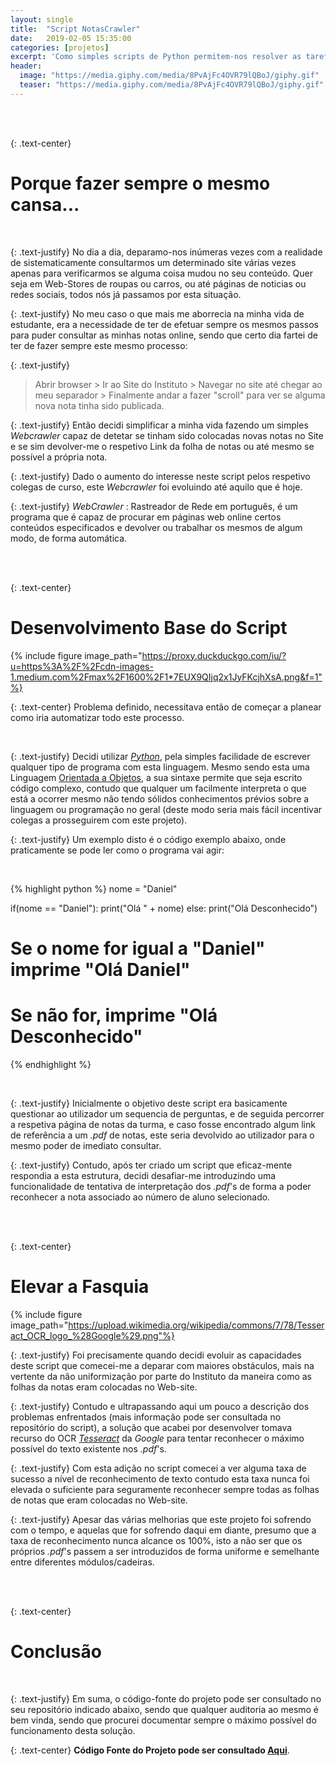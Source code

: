 ```yaml
---
layout: single
title:  "Script NotasCrawler"
date:   2019-02-05 15:35:00
categories: [projetos]
excerpt: 'Como simples scripts de Python permitem-nos resolver as tarefas mais "chatas".'
header:
  image: "https://media.giphy.com/media/8PvAjFc4OVR79lQBoJ/giphy.gif"
  teaser: "https://media.giphy.com/media/8PvAjFc4OVR79lQBoJ/giphy.gif"
---
```


<br />
<br />

{: .text-center}
# Porque fazer sempre o mesmo cansa...

<br />

{: .text-justify}
No dia a dia, deparamo-nos inúmeras vezes com a realidade de sistematicamente consultarmos um determinado site várias vezes apenas para verificarmos se alguma coisa mudou no seu conteúdo. Quer seja em Web-Stores de roupas ou carros, ou até páginas de noticias ou redes sociais, todos nós já passamos por esta situação.

{: .text-justify}
No meu caso o que mais me aborrecia na minha vida de estudante, era a necessidade de ter de efetuar sempre os mesmos passos para puder consultar as minhas notas online, sendo que certo dia fartei de ter de fazer sempre este mesmo processo:

{: .text-justify}
>Abrir browser > Ir ao Site do Instituto > Navegar no site até chegar ao meu separador > Finalmente andar a fazer "scroll" para ver se alguma nova nota tinha sido publicada.

{: .text-justify}
Então decidi simplificar a minha vida fazendo um simples *Webcrawler* capaz de detetar se tinham sido colocadas novas notas no Site e se sim devolver-me o respetivo Link da folha de notas ou até mesmo se possível a própria nota.

{: .text-justify}
Dado o aumento do interesse neste script pelos respetivo colegas de curso, este *Webcrawler* foi evoluindo até aquilo que é hoje.

{: .text-justify}
*WebCrawler*
: Rastreador de Rede em português, é um programa que é capaz de procurar em páginas web online certos conteúdos especificados e devolver ou trabalhar os mesmos de algum modo, de forma automática.


<br/>
<br/>

{: .text-center}
# Desenvolvimento Base do Script


{% include figure image_path="https://proxy.duckduckgo.com/iu/?u=https%3A%2F%2Fcdn-images-1.medium.com%2Fmax%2F1600%2F1*7EUX9QIjq2x1JyFKcjhXsA.png&f=1"%}


{: .text-center}
Problema definido, necessitava então de começar a planear como iria automatizar todo este processo.

<br/>

{: .text-justify}
Decidi utilizar [*Python*](https://www.python.org/), pela simples facilidade de escrever qualquer tipo de programa com esta linguagem. Mesmo sendo esta uma Linguagem [Orientada a Objetos](https://pt.wikipedia.org/wiki/Orienta%C3%A7%C3%A3o_a_objetos), a sua sintaxe permite que seja escrito código complexo, contudo que qualquer um facilmente interpreta o que está a ocorrer mesmo não tendo sólidos conhecimentos prévios sobre a linguagem ou programação no geral (deste modo seria mais fácil incentivar colegas a prosseguirem com este projeto).

{: .text-justify}
Um exemplo disto é o código exemplo abaixo, onde praticamente se pode ler como o programa vai agir:  

<br/>

{% highlight python %}
nome = "Daniel"

if(nome == "Daniel"):
  print("Olá " + nome)
else:
  print("Olá Desconhecido")

# Se o nome for igual a "Daniel" imprime "Olá Daniel"
# Se não for, imprime "Olá Desconhecido"
{% endhighlight %}

<br/>

{: .text-justify}
Inicialmente o objetivo deste script era basicamente questionar ao utilizador um sequencia de perguntas, e de seguida percorrer a respetiva página de notas da turma, e caso fosse encontrado algum link de referência a um *.pdf* de notas, este seria devolvido ao utilizador para o mesmo poder de imediato consultar.



{: .text-justify}
Contudo, após ter criado um script que eficaz-mente respondia a esta estrutura, decidi desafiar-me introduzindo uma funcionalidade de tentativa de interpretação dos *.pdf*'s de forma a poder reconhecer a nota associado ao número de aluno selecionado.

<br/>
<br/>

{: .text-center}
# Elevar a Fasquia


{% include figure image_path="https://upload.wikimedia.org/wikipedia/commons/7/78/Tesseract_OCR_logo_%28Google%29.png"%}

{: .text-justify}
Foi precisamente quando decidi evoluir as capacidades deste script que comecei-me a deparar com maiores obstáculos, mais na vertente da não uniformização por parte do Instituto da maneira como as folhas da notas eram colocadas no Web-site.

{: .text-justify}
Contudo e ultrapassando aqui um pouco a descrição dos problemas enfrentados (mais informação pode ser consultada no repositório do script), a solução que acabei por desenvolver tomava recurso do OCR [*Tesseract*](https://opensource.google.com/projects/tesseract) da *Google* para tentar reconhecer o máximo possível do texto existente nos *.pdf*'s.


{: .text-justify}
Com esta adição no script comecei a ver alguma taxa de sucesso a nível de reconhecimento de texto contudo esta taxa nunca foi elevada o suficiente para seguramente reconhecer sempre todas as folhas de notas que eram colocadas no Web-site.

{: .text-justify}
Apesar das várias melhorias que este projeto foi sofrendo com o tempo, e aquelas que for sofrendo daqui em diante, presumo que a taxa de reconhecimento nunca alcance os 100%, isto a não ser que os próprios *.pdf*'s passem a ser introduzidos de forma uniforme e semelhante entre diferentes módulos/cadeiras.


<br/>
<br/>

{: .text-center}
# Conclusão

<br/>

{: .text-justify}
Em suma, o código-fonte do projeto pode ser consultado no seu repositório indicado abaixo, sendo que qualquer auditoria ao mesmo é bem vinda, sendo que procurei documentar sempre o máximo possível do funcionamento desta solução.

{: .text-center}
**Código Fonte do Projeto pode ser consultado [Aqui](https://github.com/Daniel-Vaz/NotasCrawler_ISTEC)**.
